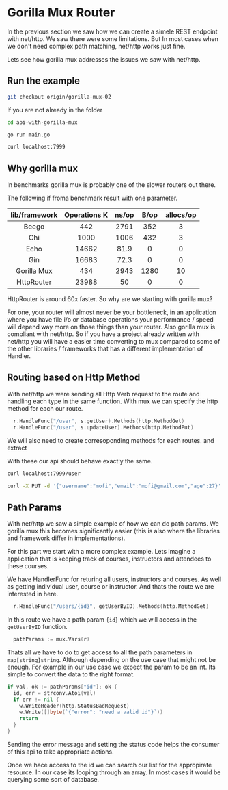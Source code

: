 # Gorilla Mux Router

In the previous section we saw how we can create a simele REST endpoint with net/http. We saw there were some limitations. But In most cases when we don't need complex path matching, net/http works just fine. 

Lets see how gorilla mux addresses the issues we saw with net/http.

## Run the example

```bash
git checkout origin/gorilla-mux-02
```

If you are not already in the folder
```bash
cd api-with-gorilla-mux
```

```bash
go run main.go
```

```bash
curl localhost:7999
```

## Why gorilla mux

In benchmarks gorilla mux is probably one of the slower routers out there. 

The following if froma benchmark result with one parameter.

| lib/framework | Operations K | ns/op | B/op | allocs/op |
|:-------------:|:------------:|:-----:|:----:|:---------:|
|     Beego     |      442     |  2791 |  352 |     3     |
|      Chi      |     1000     |  1006 |  432 |     3     |
|      Echo     |     14662    |  81.9 |   0  |     0     |
|      Gin      |     16683    |  72.3 |   0  |     0     |
|  Gorilla Mux  |      434     |  2943 | 1280 |     10    |
|   HttpRouter  |     23988    |   50  |   0  |     0     |

HttpRouter is around 60x faster. So why are we starting with gorilla mux?

For one, your router will almost never be your bottleneck, in an application where you have file i/o or database operations your performance / speed will depend way more on those things than your router. Also gorilla mux is compliant with net/http. So if you have a project already written with net/http you will have a easier time converting to mux compared to some of the other libraries / frameworks that has a different implementation of Handler.

## Routing based on Http Method

With net/http we were sending all Http Verb request to the route and handling each type in the same function. With mux we can specify the http method for each our route.

```go
  r.HandleFunc("/user", s.getUser).Methods(http.MethodGet)
  r.HandleFunc("/user", s.updateUser).Methods(http.MethodPut)
```

We will also need to create corresoponding methods for each routes. and extract 

With these our api should behave exactly the same.

```bash
curl localhost:7999/user 
```

```bash
curl -X PUT -d '{"username":"mofi","email":"mofi@gmail.com","age":27}' localhost:7999/user
```

## Path Params
With net/http we saw a simple example of how we can do path params. We gorilla mux this becomes significantly easier (this is also where the libraries and framework differ in implementations). 

For this part we start with a more complex example. Lets imagine a application that is keeping track of courses, instructors and attendees to these courses.

We have HandlerFunc for returing all users, instructors and courses. As well as getting individual user, course or instructor. And thats the route we are interested in here.

```go
  r.HandleFunc("/users/{id}", getUserByID).Methods(http.MethodGet)
```

In this route we have a path param `{id}` which we will access in the `getUserByID` function. 

```go
  pathParams := mux.Vars(r)
```

Thats all we have to do to get access to all the path parameters in `map[string]string`. Although depending on the use case that might not be enough. For example in our use case we expect the param to be an int. Its simple to convert the data to the right format. 

```go
if val, ok := pathParams["id"]; ok {
  id, err = strconv.Atoi(val)
  if err != nil {
    w.WriteHeader(http.StatusBadRequest)
    w.Write([]byte(`{"error": "need a valid id"}`))
    return
  }
}
```

Sending the error message and setting the status code helps the consumer of this api to take appropriate actions.

Once we hace access to the id we can search our list for the appropirate resource. In our case its looping through an array. In most cases it would be querying some sort of database.

